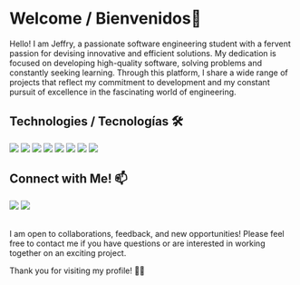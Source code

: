# Welcome / Bienvenidos🚀

Hello! I am Jeffry, a passionate software engineering student with a fervent passion for devising innovative and efficient solutions. My dedication is focused on developing high-quality software, solving problems and constantly seeking learning. Through this platform, I share a wide range of projects that reflect my commitment to development and my constant pursuit of excellence in the fascinating world of engineering.

## Technologies / Tecnologías 🛠️
<div>
    <img src="https://img.shields.io/badge/HTML5%20-%23E34F26.svg?style=for-the-badge&logo=html5&logoColor=white">
    <img src="https://img.shields.io/badge/CSS%20-%231572B6.svg?style=for-the-badge&logo=css3&logoColor=white">
    <img src="https://img.shields.io/badge/JavaScript%20-%23F7DF1E.svg?style=for-the-badge&logo=javascript&logoColor=black">
    <img src="https://img.shields.io/badge/java-blue?style=for-the-badge">
    <img src="https://img.shields.io/badge/C++%20-%2300599C.svg?style=for-the-badge&logo=c%2B%2B&logoColor=white">
    <img src="https://img.shields.io/badge/Python%20-%2314354C.svg?style=for-the-badge&logo=python&logoColor=white">
    <img src="https://img.shields.io/badge/git-%23F05033.svg?style=for-the-badge&logo=git&logoColor=white">
    <img src="https://img.shields.io/badge/github-%23121011.svg?style=for-the-badge&logo=github&logoColor=white">
</div>

## Connect with Me! 📫
<div>
    <a href="https://www.linkedin.com/in/jeffryvalverde"><img src="https://img.shields.io/badge/linkedin-blue?style=for-the-badge&logo=linkedin"></a>
    <a href="mailto:jeffry18vf@gmail.com"><img src="https://img.shields.io/badge/gmail-red?style=for-the-badge&logo=gmail&logoColor=white"></a>
</div>
<br>

I am open to collaborations, feedback, and new opportunities! Please feel free to contact me if you have questions or are interested in working together on an exciting project.

Thank you for visiting my profile! 👋✨
